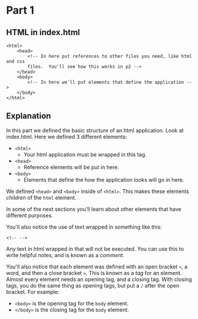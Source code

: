 # Part 1

## HTML in index.html
```
<html>
	<head>
		<!-- In here put references to other files you need, like html and css
		files.  You'll see how this works in p2 -->
	</head>
	<body>
		<!-- In here we'll put elements that define the application -->
	</body>
</html>
```

## Explanation

In this part we defined the basic structure of an html application.  Look at
index.html.  Here we defined 3 different elements:

- `<html>`
	- Your html application must be wrapped in this tag.
- `<head>`
	- Reference elements will be put in here.
- `<body>`
	- Elements that define the how the application looks will go in here.

We defined `<head>` and `<body>` inside of `<html>`.  This makes these elements
_children_ of the `html` element.

In some of the next sections you'll learn about other elements that have
different purposes.

You'll also notice the use of text wrapped in something like this:

`<!-- -->`

Any text in html wrapped in that will not be executed.  You can use this to
write helpful notes, and is known as a _comment_.

You'll also notice that each element was defined with an open bracket `<`, a
word, and then a close bracket `>`.  This is known as a _tag_ for an element.
Almost every element needs an opening tag, and a closing tag.  With closing
tags, you do the same thing as opening tags, but put a `/` after the open
bracket.  For example:
- `<body>` is the opening tag for the `body` element.
- `</body>` is the closing tag for the `body` element.
